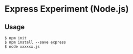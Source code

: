 # Express Experiment (Node.js)

## Usage

```
$ npm init
$ npm install --save express
$ node xxxxxx.js
```
